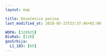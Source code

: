 ```yaml
---
layout: map

title: Kovačevića pećina
last_modified_at: 2018-05-23T23:37:46+02:00

WDPA: [328925]
BioRaS: [128]
geoSrbija:
  L1_183: [65]
---
```

